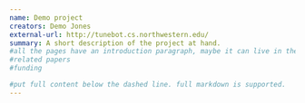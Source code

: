 ```yaml
---
name: Demo project
creators: Demo Jones
external-url: http://tunebot.cs.northwestern.edu/
summary: A short description of the project at hand.
#all the pages have an introduction paragraph, maybe it can live in the summary section??
#related papers
#funding

#put full content below the dashed line. full markdown is supported.
---
```

